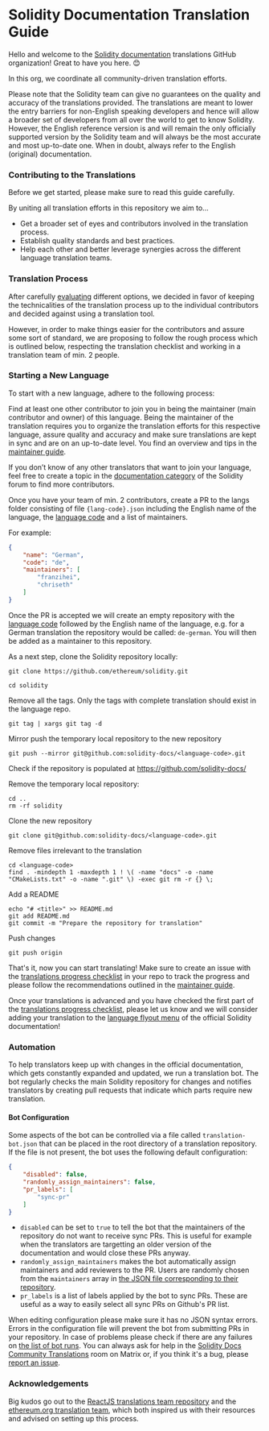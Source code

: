 # Solidity Documentation Translation Guide

Hello and welcome to the [Solidity documentation](http://docs.soliditylang.org/) translations GitHub organization! Great to have you here. 😊

In this org, we coordinate all community-driven translation efforts.

Please note that the Solidity team can give no guarantees on the quality and accuracy of the translations provided. The translations are meant to lower the entry barriers for non-English speaking developers and hence will allow a broader set of developers from all over the world to get to know Solidity. However, the English reference version is and will remain the only officially supported version by the Solidity team and will always be the most accurate and most up-to-date one. When in doubt, always refer to the English (original) documentation.

### Contributing to the Translations

Before we get started, please make sure to read this guide carefully.

By uniting all translation efforts in this repository we aim to…
- Get a broader set of eyes and contributors involved in the translation process.
- Establish quality standards and best practices.
- Help each other and better leverage synergies across the different language translation teams.

### Translation Process

After carefully [evaluating](https://github.com/ethereum/solidity/issues/10119) different options, we decided in favor of keeping the technicalities of the translation process up to the individual contributors and decided against using a translation tool.

However, in order to make things easier for the contributors and assure some sort of standard, we are proposing to follow the rough process which is outlined below, respecting the translation checklist and working in a translation team of min. 2 people.

### Starting a New Language

To start with a new language, adhere to the following process:

Find at least one other contributor to join you in being the maintainer (main contributor and owner) of this language. Being the maintainer of the translation requires you to organize the translation efforts for this respective language, assure quality and accuracy and make sure translations are kept in sync and are on an up-to-date level. You find an overview and tips in the [maintainer guide](https://github.com/solidity-docs/translation-guide/blob/main/maintainer-guide.md).

If you don’t know of any other translators that want to join your language, feel free to create a topic in the [documentation category](https://forum.soliditylang.org/c/documentation/8) of the Solidity forum to find more contributors.

Once you have your team of min. 2 contributors, create a PR to the langs folder consisting of file ``{lang-code}.json`` including the English name of the language, the [language code](https://en.wikipedia.org/wiki/List_of_ISO_639-1_codes) and a list of maintainers.

For example:

```json
{
    "name": "German",
    "code": "de",
    "maintainers": [
        "franzihei",
        "chriseth"
    ]
}
```

Once the PR is accepted we will create an empty repository with the [language code](https://en.wikipedia.org/wiki/List_of_ISO_639-1_codes) followed by the English name of the language, e.g. for a German translation the repository would be called: ``de-german``. You will then be added as a maintainer to this repository.

As a next step, clone the Solidity repository locally:
```
git clone https://github.com/ethereum/solidity.git
```
```
cd solidity
```

Remove all the tags. Only the tags with complete translation should exist in the language repo.
```
git tag | xargs git tag -d
```

Mirror push the temporary local repository to the new repository
```
git push --mirror git@github.com:solidity-docs/<language-code>.git
```

Check if the repository is populated at https://github.com/solidity-docs/<language-code>

Remove the temporary local repository:
```
cd ..
rm -rf solidity
```

Clone the new repository
```
git clone git@github.com:solidity-docs/<language-code>.git
```

Remove files irrelevant to the translation
```
cd <language-code>
find . -mindepth 1 -maxdepth 1 ! \( -name "docs" -o -name "CMakeLists.txt" -o -name ".git" \) -exec git rm -r {} \;
```

Add a README
```
echo "# <title>" >> README.md
git add README.md
git commit -m "Prepare the repository for translation"
```

Push changes
```
git push origin
```


That's it, now you can start translating! Make sure to create an issue with the [translations progress checklist](https://github.com/solidity-docs/translation-guide/blob/main/progress-checklist.md) in your repo to track the progress and please follow the recommendations outlined in the [maintainer guide](https://github.com/solidity-docs/translation-guide/blob/main/maintainer-guide.md).

Once your translations is advanced and you have checked the first part of the [translations progress checklist](https://github.com/solidity-docs/translation-guide/blob/main/progress-checklist.md), please let us know and we will consider adding your translation to the [language flyout menu](https://docs.readthedocs.io/en/stable/localization.html#project-with-multiple-translations) of the official Solidity documentation!

### Automation

To help translators keep up with changes in the official documentation, which gets constantly expanded and updated, we run a translation bot.
The bot regularly checks the main Solidity repository for changes and notifies translators by creating pull requests that indicate which parts require new translation.

#### Bot Configuration
Some aspects of the bot can be controlled via a file called `translation-bot.json` that can be placed in the root directory of a translation repository.
If the file is not present, the bot uses the following default configuration:

```json
{
    "disabled": false,
    "randomly_assign_maintainers": false,
    "pr_labels": [
        "sync-pr"
    ]
}
```
- `disabled` can be set to `true` to tell the bot that the maintainers of the repository do not want to receive sync PRs.
    This is useful for example when the translators are targetting an older version of the documentation and would close these PRs anyway.
- `randomly_assign_maintainers` makes the bot automatically assign maintainers and add reviewers to the PR.
    Users are randomly chosen from the `maintainers` array in [the JSON file corresponding to their repository](https://github.com/solidity-docs/translation-guide/tree/main/langs).
- `pr_labels` is a list of labels applied by the bot to sync PRs.
    These are useful as a way to easily select all sync PRs on Github's PR list.

When editing configuration please make sure it has no JSON syntax errors.
Errors in the configuration file will prevent the bot from submitting PRs in your repository.
In case of problems please check if there are any failures on [the list of bot runs](https://github.com/solidity-docs/translation-guide/actions/workflows/create-daily-docs-sync-pr.yaml).
You can always ask for help in the [Solidity Docs Community Translations](https://app.element.io/#/room/#solidity-docs-translations:matrix.org) room on Matrix or, if you think it's a bug, please [report an issue](https://github.com/solidity-docs/translation-guide/issues).

### Acknowledgements

Big kudos go out to the [ReactJS translations team repository](https://github.com/reactjs/reactjs.org-translation) and the [ethereum.org translation team](https://ethereum.org/en/contributing/translation-program/), which both inspired us with their resources and advised on setting up this process.
